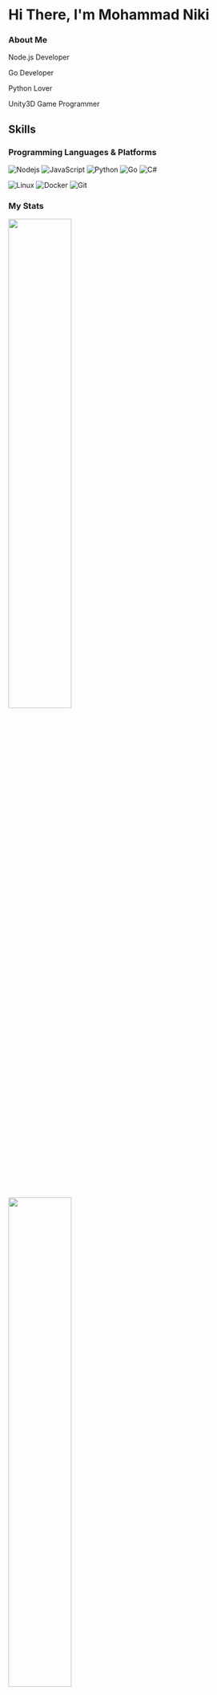 # Hi There, I'm Mohammad Niki

### About Me

Node.js Developer

Go Developer

Python Lover

Unity3D Game Programmer 


## Skills

### Programming Languages & Platforms

![Nodejs](https://img.shields.io/badge/nodejs-%23000000.svg?style=for-the-badge&logo=nodejs&logoColor=white)
![JavaScript](https://img.shields.io/badge/js-%23ED8B00.svg?style=for-the-badge&logo=js&logoColor=white)
![Python](https://img.shields.io/badge/python-3670A0?style=for-the-badge&logo=python&logoColor=ffdd54)
![Go](https://img.shields.io/badge/go-%230095D5.svg?style=for-the-badge&logo=go&logoColor=white)
![C#](https://img.shields.io/badge/csharp-%232C2D72.svg?style=for-the-badge&logo=csharp&logoColor=white)

![Linux](https://img.shields.io/badge/linux-%23ED8B00.svg?style=for-the-badge&logo=linux&logoColor=gray)
![Docker](https://img.shields.io/badge/docker-%23ED8B00.svg?style=for-the-badge&logo=Docker&logoColor=gray)
![Git](https://img.shields.io/badge/git-%23ED8B00.svg?style=for-the-badge&logo=git&logoColor=gray)



### My Stats 

<a href="https://github.com/anuraghazra/github-readme-stats">
  <img style="width: 50%;" src="https://github-readme-stats.vercel.app/api/top-langs/?username=hootan09&layout=compact">
</a>
<a href="https://github.com/anuraghazra/github-readme-stats">
  <img style="width: 50%;" src="https://github-readme-stats.vercel.app/api?username=hootan09&count_private=true">
</a>
